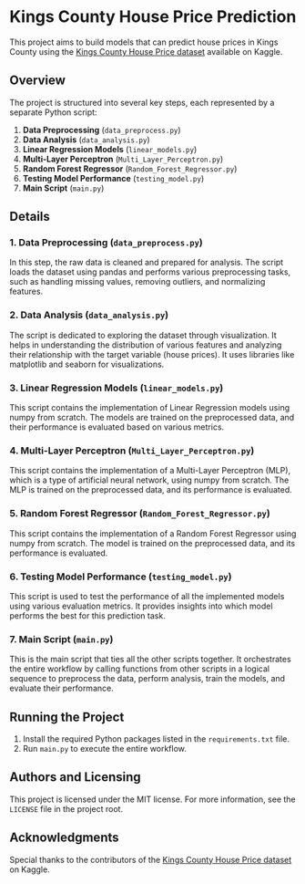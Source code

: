 # Kings County House Price Prediction

This project aims to build models that can predict house prices in Kings County using the [Kings County House Price dataset](https://www.kaggle.com/datasets/harlfoxem/housesalesprediction) available on Kaggle.

## Overview
The project is structured into several key steps, each represented by a separate Python script:

1. **Data Preprocessing** (`data_preprocess.py`)
2. **Data Analysis** (`data_analysis.py`)
3. **Linear Regression Models** (`linear_models.py`)
4. **Multi-Layer Perceptron** (`Multi_Layer_Perceptron.py`)
5. **Random Forest Regressor** (`Random_Forest_Regressor.py`)
6. **Testing Model Performance** (`testing_model.py`)
7. **Main Script** (`main.py`)

## Details
### 1. Data Preprocessing (`data_preprocess.py`)
In this step, the raw data is cleaned and prepared for analysis. The script loads the dataset using pandas and performs various preprocessing tasks, such as handling missing values, removing outliers, and normalizing features. 

### 2. Data Analysis (`data_analysis.py`)
The script is dedicated to exploring the dataset through visualization. It helps in understanding the distribution of various features and analyzing their relationship with the target variable (house prices). It uses libraries like matplotlib and seaborn for visualizations.

### 3. Linear Regression Models (`linear_models.py`)
This script contains the implementation of Linear Regression models using numpy from scratch. The models are trained on the preprocessed data, and their performance is evaluated based on various metrics.

### 4. Multi-Layer Perceptron (`Multi_Layer_Perceptron.py`)
This script contains the implementation of a Multi-Layer Perceptron (MLP), which is a type of artificial neural network, using numpy from scratch. The MLP is trained on the preprocessed data, and its performance is evaluated.

### 5. Random Forest Regressor (`Random_Forest_Regressor.py`)
This script contains the implementation of a Random Forest Regressor using numpy from scratch. The model is trained on the preprocessed data, and its performance is evaluated.

### 6. Testing Model Performance (`testing_model.py`)
This script is used to test the performance of all the implemented models using various evaluation metrics. It provides insights into which model performs the best for this prediction task.

### 7. Main Script (`main.py`)
This is the main script that ties all the other scripts together. It orchestrates the entire workflow by calling functions from other scripts in a logical sequence to preprocess the data, perform analysis, train the models, and evaluate their performance.

## Running the Project
1. Install the required Python packages listed in the `requirements.txt` file.
2. Run `main.py` to execute the entire workflow.

## Authors and Licensing
This project is licensed under the MIT license. For more information, see the `LICENSE` file in the project root.

## Acknowledgments
Special thanks to the contributors of the [Kings County House Price dataset](https://www.kaggle.com/datasets/harlfoxem/housesalesprediction) on Kaggle.
